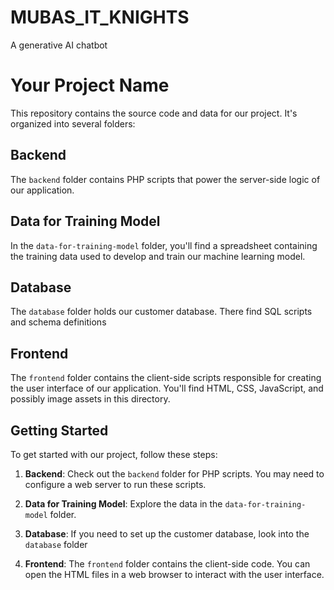# MUBAS_IT_KNIGHTS
A generative AI chatbot
# Your Project Name

This repository contains the source code and data for our project. It's organized into several folders:

## Backend

The `backend` folder contains PHP scripts that power the server-side logic of our application.

## Data for Training Model

In the `data-for-training-model` folder, you'll find a spreadsheet containing the training data used to develop and train our machine learning model.

## Database

The `database` folder holds our customer database. There find SQL scripts and  schema definitions

## Frontend

The `frontend` folder contains the client-side scripts responsible for creating the user interface of our application. You'll find HTML, CSS, JavaScript, and possibly image assets in this directory.

## Getting Started

To get started with our project, follow these steps:

1. **Backend**: Check out the `backend` folder for PHP scripts. You may need to configure a web server to run these scripts.

2. **Data for Training Model**: Explore the data in the `data-for-training-model` folder. 

3. **Database**: If you need to set up the customer database, look into the `database` folder 

4. **Frontend**: The `frontend` folder contains the client-side code. You can open the HTML files in a web browser to interact with the user interface.



